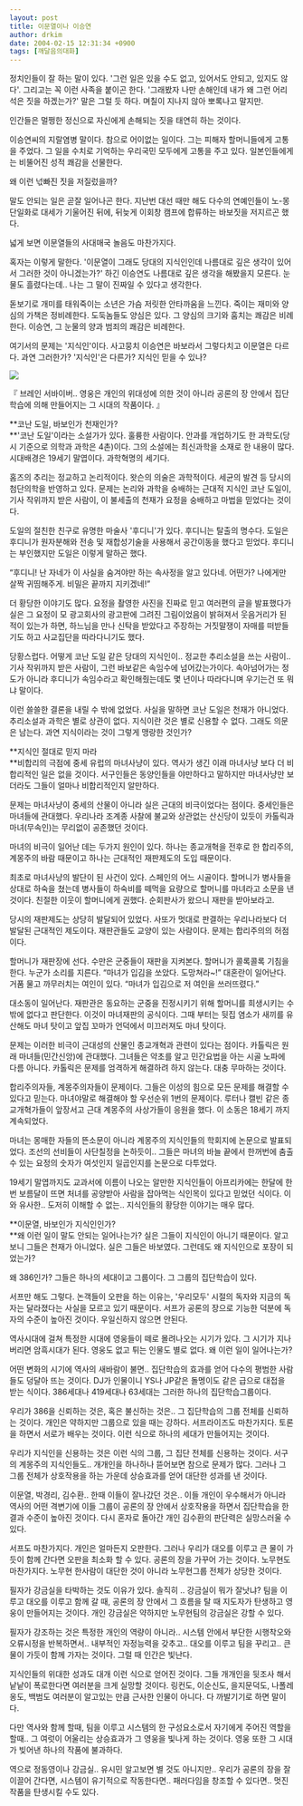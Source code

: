 ```yaml
---
layout: post
title: 이문열이나 이승연
author: drkim
date: 2004-02-15 12:31:34 +0900
tags: [깨달음의대화]
---
```

정치인들이 잘 하는 말이 있다. '그런 일은 있을 수도 없고, 있어서도 안되고, 있지도 않다'. 그리고는 꼭 이런 사족을 붙이곤 한다. '그래봤자 나만 손해인데 내가 왜 그런 어리석은 짓을 하겠는가?' 말은 그럴 듯 하다. 며칠이 지나지 않아 뽀록나고 말지만.

인간들은 멀쩡한 정신으로 자신에게 손해되는 짓을 태연히 하는 것이다. 

이승연씨의 지랄염병 말이다. 참으로 어이없는 일이다. 그는 피해자 할머니들에게 고통을 주었다. 그 일을 수치로 기억하는 우리국민 모두에게 고통을 주고 있다. 일본인들에게는 비뚤어진 성적 쾌감을 선물한다. 

왜 이런 넋빠진 짓을 저질렀을까?

말도 안되는 일은 곧잘 일어나곤 한다. 지난번 대선 때만 해도 다수의 연예인들이 노-몽 단일화로 대세가 기울어진 뒤에, 뒤늦게 이회창 캠프에 합류하는 바보짓을 저지르곤 했다. 

넓게 보면 이문열들의 사대매국 놀음도 마찬가지다. 

혹자는 이렇게 말한다. '이문열이 그래도 당대의 지식인인데 나름대로 깊은 생각이 있어서 그러한 것이 아니겠는가?' 하긴 이승연도 나름대로 깊은 생각을 해봤을지 모른다. 눈물도 흘렸다는데.. 나는 그 말이 진짜일 수 있다고 생각한다. 

돋보기로 개미를 태워죽이는 소년은 가슴 저릿한 안타까움을 느낀다. 죽이는 재미와 양심의 가책은 정비례한다. 도둑놈들도 양심은 있다. 그 양심의 크기와 훔치는 쾌감은 비례한다. 이승연, 그 눈물의 양과 범죄의 쾌감은 비례한다. 

여기서의 문제는 '지식인'이다. 사고뭉치 이승연은 바보라서 그렇다치고 이문열은 다르다. 과연 그러한가? '지식인'은 다른가? 지식인 믿을 수 있나? 


  ![](http://drkimz.com/technote/board/KDR/upimg/1076810206.jpg)


  『 브레인 서바이버.. 영웅은 개인의 위대성에 의한 것이 아니라 공론의 장 안에서 집단학습에 의해 만들어지는 그 시대의 작품이다. 』


**코난 도일, 바보인가 천재인가?  
**'코난 도일'이라는 소설가가 있다. 훌륭한 사람이다. 안과를 개업하기도 한 과학도(당시 기준으로 의학과 과학은 4촌)이다. 그의 소설에는 최신과학을 소재로 한 내용이 많다. 시대배경은 19세기 말엽이다. 과학혁명의 세기다. 

홈즈의 추리는 정교하고 논리적이다. 왓슨의 의술은 과학적이다. 세균의 발견 등 당시의 첨단의학을 반영하고 있다. 문제는 논리와 과학을 숭배하는 근대적 지식인 코난 도일이, 기사 작위까지 받은 사람이, 이 불세출의 천재가 요정을 숭배하고 마법을 믿었다는 것이다. 

도일의 절친한 친구로 유명한 마술사 '후디니'가 있다. 후디니는 탈출의 명수다. 도일은 후디니가 원자분해와 전송 및 재합성기술을 사용해서 공간이동을 했다고 믿었다. 후디니는 부인했지만 도일은 이렇게 말하곤 했다. 

“후디니! 난 자네가 이 사실을 숨겨야만 하는 속사정을 알고 있다네. 어떤가? 나에게만 살짝 귀띰해주게. 비밀은 끝까지 지키겠네!”

더 황당한 이야기도 많다. 요정을 촬영한 사진을 진짜로 믿고 여러편의 글을 발표했다가 실은 그 요정이 모 광고회사의 광고판에 그려진 그림이었음이 밝혀져서 웃음거리가 된 적이 있는가 하면, 하느님을 만나 신탁을 받았다고 주장하는 거짓말쟁이 자매를 떠받들기도 하고 사교집단을 따라다니기도 했다. 

당황스럽다. 어떻게 코난 도일 같은 당대의 지식인이.. 정교한 추리소설을 쓰는 사람이.. 기사 작위까지 받은 사람이, 그런 바보같은 속임수에 넘어갔는가이다. 속아넘어가는 정도가 아니라 후디니가 속임수라고 확인해줬는데도 몇 년이나 따라다니며 우기는건 또 뭐냐 말이다. 

이런 쓸쓸한 결론을 내릴 수 밖에 없었다. 사실을 말하면 코난 도일은 천재가 아니었다. 추리소설과 과학은 별로 상관이 없다. 지식이란 것은 별로 신용할 수 없다. 그래도 의문은 남는다. 과연 지식이라는 것이 그렇게 맹랑한 것인가?

**지식인 절대로 믿지 마라   
**비합리의 극점에 중세 유럽의 마녀사냥이 있다. 역사가 생긴 이래 마녀사냥 보다 더 비합리적인 일은 없을 것이다. 서구인들은 동양인들을 야만하다고 말하지만 마녀사냥만 보더라도 그들이 얼마나 비합리적인지 알만하다.

문제는 마녀사냥이 중세의 산물이 아니라 실은 근대의 비극이었다는 점이다. 중세인들은 마녀들에 관대했다. 우리나라 조계종 사찰에 불교와 상관없는 산신당이 있듯이 카톨릭과 마녀(무속인)는 무리없이 공존했던 것이다. 

마녀의 비극이 일어난 데는 두가지 원인이 있다. 하나는 종교개혁을 전후로 한 합리주의, 계몽주의 바람 때문이고 하나는 근대적인 재판제도의 도입 때문이다. 

최초로 마녀사냥의 발단이 된 사건이 있다. 스페인의 어느 시골이다. 할머니가 병사들을 상대로 하숙을 쳤는데 병사들이 하숙비를 떼먹을 요량으로 할머니를 마녀라고 소문을 낸 것이다. 친절한 이웃이 할머니에게 권했다. 순회판사가 왔으니 재판을 받아보라고.

당시의 재판제도는 상당히 발달되어 있었다. 사또가 멋대로 판결하는 우리나라보다 더 발달된 근대적인 제도이다. 재판관들도 교양이 있는 사람이다. 문제는 합리주의의 허점이다. 

할머니가 재판장에 선다. 수만은 군중들이 재판을 지켜본다. 할머니가 콜록콜록 기침을 한다. 누군가 소리를 지른다. “마녀가 입김을 쏘았다. 도망쳐라~!” 대혼란이 일어난다. 거품 물고 까무러치는 여인이 있다. “마녀가 입김으로 저 여인을 쓰러뜨렸다.” 

대소동이 일어난다. 재판관은 동요하는 군중을 진정시키기 위해 할머니를 희생시키는 수 밖에 없다고 판단한다. 이것이 마녀재판의 공식이다. 그때 부터는 뒷집 염소가 새끼를 유산해도 마녀 탓이고 앞집 꼬마가 언덕에서 미끄러져도 마녀 탓이다. 

문제는 이러한 비극이 근대성의 산물인 종교개혁과 관련이 있다는 점이다. 카톨릭은 원래 마녀들(민간신앙)에 관대했다. 그녀들은 약초를 알고 민간요법을 아는 시골 노파에 다름 아니다. 카톨릭은 문제를 엄격하게 해결하려 하지 않는다. 대충 무마하는 것이다.

합리주의자들, 계몽주의자들이 문제이다. 그들은 이성의 힘으로 모든 문제를 해결할 수 있다고 믿는다. 마녀야말로 해결해야 할 우선순위 1번의 문제이다. 루터나 캘빈 같은 종교개혁가들이 앞장서고 근대 계몽주의 사상가들이 응원을 했다. 이 소동은 18세기 까지 계속되었다. 

마녀는 몽매한 자들의 뜬소문이 아니라 계몽주의 지식인들의 학회지에 논문으로 발표되었다. 조선의 선비들이 사단칠정을 논하듯이.. 그들은 마녀의 바늘 끝에서 한꺼번에 춤출 수 있는 요정의 숫자가 여섯인지 일곱인지를 논문으로 다투었다. 

19세기 말엽까지도 교과서에 이름이 나오는 알만한 지식인들이 아프리카에는 한달에 한번 보름달이 뜨면 처녀를 공양받아 사람을 잡아먹는 식인목이 있다고 믿었던 식이다. 이와 유사한.. 도저히 이해할 수 없는.. 지식인들의 황당한 이야기는 매우 많다. 

**이문열, 바보인가 지식인인가?  
**왜 이런 일이 말도 안되는 일어나는가? 실은 그들이 지식인이 아니기 때문이다. 알고보니 그들은 천재가 아니었다. 실은 그들은 바보였다. 그런데도 왜 지식인으로 포장이 되었는가? 

왜 386인가? 그들은 하나의 세대이고 그룹이다. 그 그룹의 집단학습이 있다. 

서프만 해도 그렇다. 논객들이 오판을 하는 이유는, '우리모두' 시절의 독자와 지금의 독자는 달라졌다는 사실을 모르고 있기 때문이다. 서프가 공론의 장으로 기능한 덕분에 독자의 수준이 높아진 것이다. 우일신하지 않으면 안된다. 

역사시대에 걸쳐 특정한 시대에 영웅들이 떼로 몰려나오는 시기가 있다. 그 시기가 지나버리면 암흑시대가 된다. 영웅도 없고 튀는 인물도 별로 없다. 왜 이런 일이 일어나는가?

어떤 변화의 시기에 역사의 새바람이 불면.. 집단학습의 효과를 얻어 다수의 평범한 사람들도 덩달아 뜨는 것이다. DJ가 인물이니 YS나 JP같은 돌멩이도 같은 급으로 대접을 받는 식이다. 386세대나 419세대나 63세대는 그러한 하나의 집단학습그룹이다. 

우리가 386을 신뢰하는 것은, 혹은 불신하는 것은.. 그 집단학습의 그룹 전체를 신뢰하는 것이다. 개인은 약하지만 그룹으로 있을 때는 강하다. 서프라이즈도 마찬가지다. 토론을 하면서 서로가 배우는 것이다. 이런 식으로 하나의 세대가 만들어지는 것이다. 

우리가 지식인을 신용하는 것은 이런 식의 그룹, 그 집단 전체를 신용하는 것이다. 서구의 계몽주의 지식인들도.. 개개인을 하나하나 뜯어보면 참으로 문제가 많다. 그러나 그 그룹 전체가 상호작용을 하는 가운데 상승효과를 얻어 대단한 성과를 낸 것이다. 

이문열, 박경리, 김수환.. 한때 이들이 잘나갔던 것은.. 이들 개인이 우수해서가 아니라 역사의 어떤 격변기에 이들 그룹이 공론의 장 안에서 상호작용을 하면서 집단학습을 한 결과 수준이 높아진 것이다. 다시 혼자로 돌아간 개인 김수환의 판단력은 실망스러울 수 있다.

서프도 마찬가지다. 개인은 얼마든지 오판한다. 그러나 우리가 대오를 이루고 큰 물이 가듯이 함께 간다면 오판을 최소화 할 수 있다. 공론의 장을 가꾸어 가는 것이다. 노무현도 마찬가지다. 노무현 한사람이 대단한 것이 아니라 노무현그룹 전체가 상당한 것이다. 

필자가 강금실을 타박하는 것도 이유가 있다. 솔직히 .. 강금실이 뭐가 잘낫냐? 팀을 이루고 대오를 이루고 함께 갈 때, 공론의 장 안에서 그 흐름을 탈 때 지도자가 탄생하고 영웅이 만들어지는 것이다. 개인 강금실은 약하지만 노무현팀의 강금실은 강할 수 있다. 

필자가 강조하는 것은 특정한 개인의 역량이 아니라.. 시스템 안에서 부단한 시행착오와 오류시정을 반복하면서.. 내부적인 자정능력을 갖추고.. 대오를 이루고 팀을 꾸리고.. 큰 물이 가듯이 함께 가자는 것이다. 그럴 때 인간은 빛난다. 

지식인들의 위대한 성과도 대개 이런 식으로 얻어진 것이다. 그들 개개인을 뒷조사 해서 낱낱이 폭로한다면 여러분을 크게 실망할 것이다. 링컨도, 이순신도, 을지문덕도, 나폴레옹도, 백범도 여러분이 알고있는 만큼 근사한 인물이 아니다. 다 까발기기로 하면 말이다. 

다만 역사와 함께 할때, 팀을 이루고 시스템의 한 구성요소로서 자기에게 주어진 역할을 할때.. 그 여럿이 어울리는 상승효과가 그 영웅을 빛나게 하는 것이다. 영웅 또한 그 시대가 빚어낸 하나의 작품에 불과하다. 

역으로 정동영이나 강금실.. 유시민 알고보면 별 것도 아니지만.. 우리가 공론의 장을 잘 이끌어 간다면, 시스템이 유기적으로 작동한다면.. 패러다임을 창조할 수 있다면.. 멋진 작품을 탄생시킬 수도 있다.